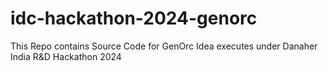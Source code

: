 # idc-hackathon-2024-genorc
This Repo contains Source Code for GenOrc Idea executes under Danaher India R&amp;D Hackathon 2024
